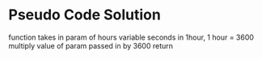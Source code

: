 # Pseudo Code Solution
function takes in param of hours
variable seconds in 1hour, 1 hour = 3600
multiply value of param passed in by 3600
return 
